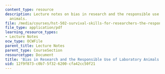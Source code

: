 ```yaml
---
content_type: resource
description: Lecture notes on bias in research and the responsible use of laboratory
  animals.
file: /media/courses/hst-502-survival-skills-for-researchers-the-responsible-conduct-of-research-spring-2003/12f9f873c0b75f326200cfa42cc50f21_2Biasandlabanim.pdf
file_type: application/pdf
learning_resource_types:
- Lecture Notes
ocw_type: OCWFile
parent_title: Lecture Notes
parent_type: CourseSection
resourcetype: Document
title: 'Bias in Research and the Responsible Use of Laboratory Animals '
uid: 12f9f873-c0b7-5f32-6200-cfa42cc50f21
---
```

